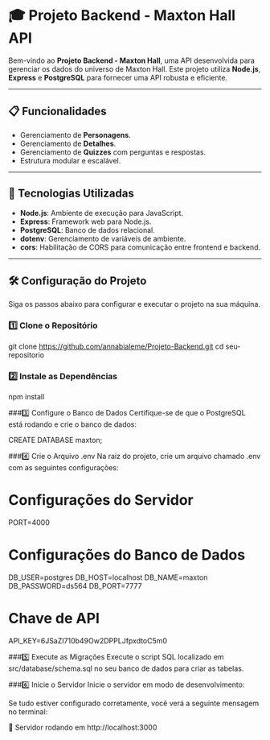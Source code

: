 # 🎓 Projeto Backend - Maxton Hall API

Bem-vindo ao **Projeto Backend - Maxton Hall**, uma API desenvolvida para gerenciar os dados do universo de Maxton Hall. Este projeto utiliza **Node.js**, **Express** e **PostgreSQL** para fornecer uma API robusta e eficiente.

---

## 📋 Funcionalidades

- Gerenciamento de **Personagens**.
- Gerenciamento de **Detalhes**.
- Gerenciamento de **Quizzes** com perguntas e respostas.
- Estrutura modular e escalável.

---

## 🚀 Tecnologias Utilizadas

- **Node.js**: Ambiente de execução para JavaScript.
- **Express**: Framework web para Node.js.
- **PostgreSQL**: Banco de dados relacional.
- **dotenv**: Gerenciamento de variáveis de ambiente.
- **cors**: Habilitação de CORS para comunicação entre frontend e backend.

---

## 🛠️ Configuração do Projeto

Siga os passos abaixo para configurar e executar o projeto na sua máquina.

### 1️⃣ Clone o Repositório

git clone https://github.com/annabialeme/Projeto-Backend.git
cd seu-repositorio

### 2️⃣ Instale as Dependências

npm install

###3️⃣ Configure o Banco de Dados
Certifique-se de que o PostgreSQL está rodando e crie o banco de dados:

CREATE DATABASE maxton;

###4️⃣ Crie o Arquivo .env
Na raiz do projeto, crie um arquivo chamado .env com as seguintes configurações:

# Configurações do Servidor
PORT=4000

# Configurações do Banco de Dados
DB_USER=postgres
DB_HOST=localhost
DB_NAME=maxton
DB_PASSWORD=ds564
DB_PORT=7777

# Chave de API
API_KEY=6JSaZI710b49Ow2DPPLJfpxdtoC5m0

###5️⃣ Execute as Migrações
Execute o script SQL localizado em src/database/schema.sql no seu banco de dados para criar as tabelas.

###6️⃣ Inicie o Servidor
Inicie o servidor em modo de desenvolvimento:

Se tudo estiver configurado corretamente, você verá a seguinte mensagem no terminal:

🚀 Servidor rodando em http://localhost:3000